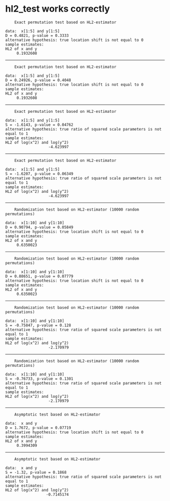 # hl2_test works correctly

    
    	Exact permutation test based on HL2-estimator
    
    data:  x[1:5] and y[1:5]
    D = 0.4821, p-value = 0.3333
    alternative hypothesis: true location shift is not equal to 0
    sample estimates:
    HL2 of x and y 
         0.1932608 
    

---

    
    	Exact permutation test based on HL2-estimator
    
    data:  x[1:5] and y[1:5]
    D = 0.24926, p-value = 0.4048
    alternative hypothesis: true location shift is not equal to 0
    sample estimates:
    HL2 of x and y 
         0.1932608 
    

---

    
    	Exact permutation test based on HL2-estimator
    
    data:  x[1:5] and y[1:5]
    S = -1.6143, p-value = 0.04762
    alternative hypothesis: true ratio of squared scale parameters is not equal to 1
    sample estimates:
    HL2 of log(x^2) and log(y^2) 
                       -4.623997 
    

---

    
    	Exact permutation test based on HL2-estimator
    
    data:  x[1:5] and y[1:5]
    S = -1.6207, p-value = 0.06349
    alternative hypothesis: true ratio of squared scale parameters is not equal to 1
    sample estimates:
    HL2 of log(x^2) and log(y^2) 
                       -4.623997 
    

---

    
    	Randomization test based on HL2-estimator (10000 random permutations)
    
    data:  x[1:10] and y[1:10]
    D = 0.90794, p-value = 0.05849
    alternative hypothesis: true location shift is not equal to 0
    sample estimates:
    HL2 of x and y 
         0.6350023 
    

---

    
    	Randomization test based on HL2-estimator (10000 random permutations)
    
    data:  x[1:10] and y[1:10]
    D = 0.88651, p-value = 0.07779
    alternative hypothesis: true location shift is not equal to 0
    sample estimates:
    HL2 of x and y 
         0.6350023 
    

---

    
    	Randomization test based on HL2-estimator (10000 random permutations)
    
    data:  x[1:10] and y[1:10]
    S = -0.75847, p-value = 0.128
    alternative hypothesis: true ratio of squared scale parameters is not equal to 1
    sample estimates:
    HL2 of log(x^2) and log(y^2) 
                       -2.170979 
    

---

    
    	Randomization test based on HL2-estimator (10000 random permutations)
    
    data:  x[1:10] and y[1:10]
    S = -0.76733, p-value = 0.1301
    alternative hypothesis: true ratio of squared scale parameters is not equal to 1
    sample estimates:
    HL2 of log(x^2) and log(y^2) 
                       -2.170979 
    

---

    
    	Asymptotic test based on HL2-estimator
    
    data:  x and y
    D = 1.7672, p-value = 0.07719
    alternative hypothesis: true location shift is not equal to 0
    sample estimates:
    HL2 of x and y 
         0.3994309 
    

---

    
    	Asymptotic test based on HL2-estimator
    
    data:  x and y
    S = -1.32, p-value = 0.1868
    alternative hypothesis: true ratio of squared scale parameters is not equal to 1
    sample estimates:
    HL2 of log(x^2) and log(y^2) 
                      -0.7145174 
    

